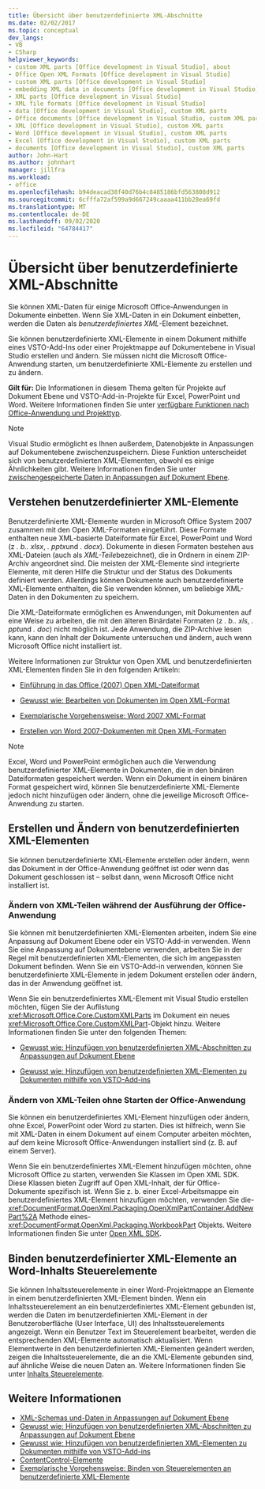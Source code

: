 ```yaml
---
title: Übersicht über benutzerdefinierte XML-Abschnitte
ms.date: 02/02/2017
ms.topic: conceptual
dev_langs:
- VB
- CSharp
helpviewer_keywords:
- custom XML parts [Office development in Visual Studio], about
- Office Open XML Formats [Office development in Visual Studio]
- custom XML parts [Office development in Visual Studio]
- embedding XML data in documents [Office development in Visual Studio]
- XML parts [Office development in Visual Studio]
- XML file formats [Office development in Visual Studio]
- data [Office development in Visual Studio], custom XML parts
- Office documents [Office development in Visual Studio, custom XML parts
- XML [Office development in Visual Studio], custom XML parts
- Word [Office development in Visual Studio], custom XML parts
- Excel [Office development in Visual Studio], custom XML parts
- documents [Office development in Visual Studio], custom XML parts
author: John-Hart
ms.author: johnhart
manager: jillfra
ms.workload:
- office
ms.openlocfilehash: b94deacad38f40d76b4c8485186bfd563808d912
ms.sourcegitcommit: 6cfffa72af599a9d667249caaaa411bb28ea69fd
ms.translationtype: MT
ms.contentlocale: de-DE
ms.lasthandoff: 09/02/2020
ms.locfileid: "64784417"
---
```

# <a name="custom-xml-parts-overview"></a>Übersicht über benutzerdefinierte XML-Abschnitte
  Sie können XML-Daten für einige Microsoft Office-Anwendungen in Dokumente einbetten. Wenn Sie XML-Daten in ein Dokument einbetten, werden die Daten als *benutzerdefiniertes XML*-Element bezeichnet.

 Sie können benutzerdefinierte XML-Elemente in einem Dokument mithilfe eines VSTO-Add-Ins oder einer Projektmappe auf Dokumentebene in Visual Studio erstellen und ändern. Sie müssen nicht die Microsoft Office-Anwendung starten, um benutzerdefinierte XML-Elemente zu erstellen und zu ändern.

 **Gilt für:** Die Informationen in diesem Thema gelten für Projekte auf Dokument Ebene und VSTO-Add-in-Projekte für Excel, PowerPoint und Word. Weitere Informationen finden Sie unter [verfügbare Funktionen nach Office-Anwendung und Projekttyp](../vsto/features-available-by-office-application-and-project-type.md).

> [!NOTE]
> Visual Studio ermöglicht es Ihnen außerdem, Datenobjekte in Anpassungen auf Dokumentebene zwischenzuspeichern. Diese Funktion unterscheidet sich von benutzerdefinierten XML-Elementen, obwohl es einige Ähnlichkeiten gibt. Weitere Informationen finden Sie unter [zwischengespeicherte Daten in Anpassungen auf Dokument Ebene](../vsto/cached-data-in-document-level-customizations.md).

## <a name="understand-custom-xml-parts"></a>Verstehen benutzerdefinierter XML-Elemente
 Benutzerdefinierte XML-Elemente wurden in Microsoft Office System 2007 zusammen mit den Open XML-Formaten eingeführt. Diese Formate enthalten neue XML-basierte Dateiformate für Excel, PowerPoint und Word (z *. b.. xlsx*, *. pptx*und *. docx*). Dokumente in diesen Formaten bestehen aus XML-Dateien (auch als *XML-Teile*bezeichnet), die in Ordnern in einem ZIP-Archiv angeordnet sind. Die meisten der XML-Elemente sind integrierte Elemente, mit deren Hilfe die Struktur und der Status des Dokuments definiert werden. Allerdings können Dokumente auch benutzerdefinierte XML-Elemente enthalten, die Sie verwenden können, um beliebige XML-Daten in den Dokumenten zu speichern.

 Die XML-Dateiformate ermöglichen es Anwendungen, mit Dokumenten auf eine Weise zu arbeiten, die mit den älteren Binärdatei Formaten (z *. b.. xls*, *. ppt*und *. doc*) nicht möglich ist. Jede Anwendung, die ZIP-Archive lesen kann, kann den Inhalt der Dokumente untersuchen und ändern, auch wenn Microsoft Office nicht installiert ist.

 Weitere Informationen zur Struktur von Open XML und benutzerdefinierten XML-Elementen finden Sie in den folgenden Artikeln:

- [Einführung in das Office (2007) Open XML-Dateiformat](/previous-versions/office/developer/office-2007/aa338205(v=office.12))

- [Gewusst wie: Bearbeiten von Dokumenten im Open XML-Format](/previous-versions/office/developer/office-2007/aa982683(v=office.12))

- [Exemplarische Vorgehensweise: Word 2007 XML-Format](/previous-versions/office/developer/office-2007/bb266220(v=office.12))

- [Erstellen von Word 2007-Dokumenten mit Open XML-Formaten](/previous-versions/office/developer/office-2007/bb264572(v=office.12))

> [!NOTE]
> Excel, Word und PowerPoint ermöglichen auch die Verwendung benutzerdefinierter XML-Elemente in Dokumenten, die in den binären Dateiformaten gespeichert werden. Wenn ein Dokument in einem binären Format gespeichert wird, können Sie benutzerdefinierte XML-Elemente jedoch nicht hinzufügen oder ändern, ohne die jeweilige Microsoft Office-Anwendung zu starten.

## <a name="create-and-modify-custom-xml-parts"></a>Erstellen und Ändern von benutzerdefinierten XML-Elementen
 Sie können benutzerdefinierte XML-Elemente erstellen oder ändern, wenn das Dokument in der Office-Anwendung geöffnet ist oder wenn das Dokument geschlossen ist – selbst dann, wenn Microsoft Office nicht installiert ist.

### <a name="modify-xml-parts-while-the-office-application-is-running"></a>Ändern von XML-Teilen während der Ausführung der Office-Anwendung
 Sie können mit benutzerdefinierten XML-Elementen arbeiten, indem Sie eine Anpassung auf Dokument Ebene oder ein VSTO-Add-in verwenden. Wenn Sie eine Anpassung auf Dokumentebene verwenden, arbeiten Sie in der Regel mit benutzerdefinierten XML-Elementen, die sich im angepassten Dokument befinden. Wenn Sie ein VSTO-Add-in verwenden, können Sie benutzerdefinierte XML-Elemente in jedem Dokument erstellen oder ändern, das in der Anwendung geöffnet ist.

 Wenn Sie ein benutzerdefiniertes XML-Element mit Visual Studio erstellen möchten, fügen Sie der Auflistung  <xref:Microsoft.Office.Core.CustomXMLParts> im Dokument ein neues <xref:Microsoft.Office.Core.CustomXMLPart>-Objekt hinzu. Weitere Informationen finden Sie unter den folgenden Themen:

- [Gewusst wie: Hinzufügen von benutzerdefinierten XML-Abschnitten zu Anpassungen auf Dokument Ebene](../vsto/how-to-add-custom-xml-parts-to-document-level-customizations.md)

- [Gewusst wie: Hinzufügen von benutzerdefinierten XML-Elementen zu Dokumenten mithilfe von VSTO-Add-ins](../vsto/how-to-add-custom-xml-parts-to-documents-by-using-vsto-add-ins.md)

### <a name="modify-xml-parts-without-starting-the-office-application"></a>Ändern von XML-Teilen ohne Starten der Office-Anwendung
 Sie können ein benutzerdefiniertes XML-Element hinzufügen oder ändern, ohne Excel, PowerPoint oder Word zu starten. Dies ist hilfreich, wenn Sie mit XML-Daten in einem Dokument auf einem Computer arbeiten möchten, auf dem keine Microsoft Office-Anwendungen installiert sind (z. B. auf einem Server).

 Wenn Sie ein benutzerdefiniertes XML-Element hinzufügen möchten, ohne Microsoft Office zu starten, verwenden Sie Klassen im Open XML SDK. Diese Klassen bieten Zugriff auf Open XML-Inhalt, der für Office-Dokumente spezifisch ist. Wenn Sie z. b. einer Excel-Arbeitsmappe ein benutzerdefiniertes XML-Element hinzufügen möchten, verwenden Sie die- <xref:DocumentFormat.OpenXml.Packaging.OpenXmlPartContainer.AddNewPart%2A> Methode eines- <xref:DocumentFormat.OpenXml.Packaging.WorkbookPart> Objekts. Weitere Informationen finden Sie unter [Open XML SDK](/office/open-xml/open-xml-sdk).

## <a name="bind-custom-xml-parts-to-word-content-controls"></a>Binden benutzerdefinierter XML-Elemente an Word-Inhalts Steuerelemente
 Sie können Inhaltssteuerelemente in einer Word-Projektmappe an Elemente in einem benutzerdefinierten XML-Element binden. Wenn ein Inhaltssteuerelement an ein benutzerdefiniertes XML-Element gebunden ist, werden die Daten im benutzerdefinierten XML-Element in der Benutzeroberfläche (User Interface, UI) des Inhaltssteuerelements angezeigt. Wenn ein Benutzer Text im Steuerelement bearbeitet, werden die entsprechenden XML-Elemente automatisch aktualisiert. Wenn Elementwerte in den benutzerdefinierten XML-Elementen geändert werden, zeigen die Inhaltssteuerelemente, die an die XML-Elemente gebunden sind, auf ähnliche Weise die neuen Daten an. Weitere Informationen finden Sie unter [Inhalts Steuerelemente](../vsto/content-controls.md).

## <a name="see-also"></a>Weitere Informationen
- [XML-Schemas und-Daten in Anpassungen auf Dokument Ebene](../vsto/xml-schemas-and-data-in-document-level-customizations.md)
- [Gewusst wie: Hinzufügen von benutzerdefinierten XML-Abschnitten zu Anpassungen auf Dokument Ebene](../vsto/how-to-add-custom-xml-parts-to-document-level-customizations.md)
- [Gewusst wie: Hinzufügen von benutzerdefinierten XML-Elementen zu Dokumenten mithilfe von VSTO-Add-ins](../vsto/how-to-add-custom-xml-parts-to-documents-by-using-vsto-add-ins.md)
- [ContentControl-Elemente](../vsto/content-controls.md)
- [Exemplarische Vorgehensweise: Binden von Steuerelementen an benutzerdefinierte XML-Elemente](../vsto/walkthrough-binding-content-controls-to-custom-xml-parts.md)
